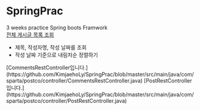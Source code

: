 # SpringPrac
3 weeks practice Spring boots Framwork
<br>[전체 게시글 목록 조회](https://github.com/KimjaehoLy/SpringPrac)
<ul>
  <li>제목, 작성자명, 작성 날짜를 조회</li>
  <li>작성 날짜 기준으로 내림차순 정렬하기</ul>
</ul>
[CommentsRestController입니다.](https://github.com/KimjaehoLy/SpringPrac/blob/master/src/main/java/com/sparta/postco/controller/CommentsRestController.java)
</ul>
[PostRestController입니다.](https://github.com/KimjaehoLy/SpringPrac/blob/master/src/main/java/com/sparta/postco/controller/PostRestController.java)
